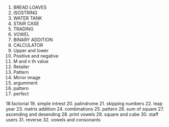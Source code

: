 1. BREAD LOAVES
2. ISOSTRING
3. WATER TANK
4. STAIR CASE
5. TRADING
6. VOWEL 
7. BINARY ADDITION
8. CALCULATOR
9. Upper and lower
10. Positive and negative
11. M and n th value
12. Retailer
13. Pattern
14. Mirror image
15. argumment
16. pattern
17. perfect

18.factorial
19. simple intrest
20. palindrome
21. skipping numbers
22. leap year
23. matrix addition
24. combinations
25. pattern
26. sum of square
27. ascending and desending
28. print vowels
29. square and cube
30. staff users
31. reverse
32. vowels and consonants

